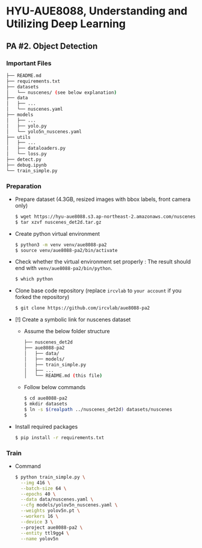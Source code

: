 # HYU-AUE8088, Understanding and Utilizing Deep Learning

## PA #2. Object Detection

### Important Files

```bash
├── README.md
├── requirements.txt
├── datasets
│   └── nuscenes/ (see below explanation)
├── data
│   ├── ...
│   └── nuscenes.yaml
├── models
│   ├── ...
│   ├── yolo.py
│   └── yolo5n_nuscenes.yaml
├── utils
│   ├── ...
│   ├── dataloaders.py
│   └── loss.py
├── detect.py
├── debug.ipynb
└── train_simple.py
```

### Preparation
- Prepare dataset (4.3GB, resized images with bbox labels, front camera only)
  ```bash
  $ wget https://hyu-aue8088.s3.ap-northeast-2.amazonaws.com/nuscenes_det2d.tar.gz
  $ tar xzvf nuscenes_det2d.tar.gz
  ```

- Create python virtual environment
  ```bash
  $ python3 -m venv venv/aue8088-pa2
  $ source venv/aue8088-pa2/bin/activate
  ```

- Check whether the virtual environment set properly
: The result should end with `venv/aue8088-pa2/bin/python`.

  ```bash
  $ which python
  ```

- Clone base code repository (replace `ircvlab` to `your account` if you forked the repository)
  ```bash
  $ git clone https://github.com/ircvlab/aue8088-pa2
  ```

- [!] Create a symbolic link for nuscenes dataset
    - Assume the below folder structure

      ```bash
      ├── nuscenes_det2d
      ├── aue8088-pa2
      │   ├── data/
      │   ├── models/
      │   ├── train_simple.py
      │   ├── ...
      │   └── README.md (this file)
      ```

    - Follow below commands
      ```bash
      $ cd aue8088-pa2
      $ mkdir datasets
      $ ln -s $(realpath ../nuscenes_det2d) datasets/nuscenes
      $
      ```

- Install required packages
  ```bash
  $ pip install -r requirements.txt
  ```

### Train
- Command
  ```bash
  $ python train_simple.py \
    --img 416 \
    --batch-size 64 \
    --epochs 40 \
    --data data/nuscenes.yaml \
    --cfg models/yolov5n_nuscenes.yaml \
    --weights yolov5n.pt \
    --workers 16 \
    --device 3 \ 
    --project aue8088-pa2 \
    --entity ttl9gg4 \
    --name yolov5n
  ```